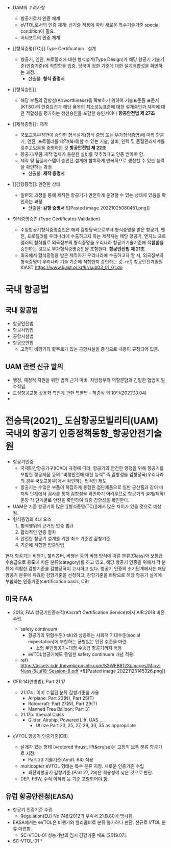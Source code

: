 * UAM의 고려사항
	* 항공기로서 인증 체계
	* eVTOL로서의 인증 체계: 신기술 적용에 따라 새로운 특수기술기준  special condition이 필요. 
	* 버티포트의 인증 체계
 
* [[형식증명(TC)]] Type Certification : 설계
	* 항공기, 엔진, 프로펠러에 대한 형식설계(Type Design)가 해당 항공기 기술기준(인증기준)에 적합함을 입증. 당국이 정한 기준에 대한 설계적합성을 확인하는 과정. 
		* 산출물: **형식 증명서**
* [[형식승인]] 
	* 해당 부품의 감항성(Airworthiness)을 확보하기 위하여 기술표준품 표준서(KTSO)의 인증요건과 해당 품목의 최소성능표준에 대한 설계승인과 제작에 대한 적합성을 평가하는 생산승인을 포함한 승인서이다 **항공안전법 제 27조** 
* [[제작증명]] : 제작
	* 국토교통부장관이 승인한 형식설계(형식 증명 또는 부가형식증명)에 따라 항공기, 엔진, 프로펠러를 제작(복제)할 수 있는 기술, 설비, 인력 및 품질관리체계를 갖추고있음을 증명하는 것 **항공안전법 제 22조**
	* 항공기/부품 제작 업체가 충분한 설비를 갖추었다고 인증 받아야 함. 
	* 제작 및 품질시스템이 승인된 설계에 합치하게 반복적으로 생산할 수 있는 능력을 확인하는 과정
		* 산출물: **제작 증명서**
* [[감항증명]]: 안전한 상태
	* 일련의 과정을 통해 제작된 항공기가 안전하게 운항할 수 있는 상태에 있음을 확인하는 과정
		* 산출물: **감항 증명서**
![[Pasted image 20221025080451.png]]
* 형식증명승인 (Type Certificates Validation)
	* 수입항공기형식증명승인은 해외 감항당국으로부터 형식증명을 받은 항공기, 엔진, 프로펠러를 우리나라에 수출하고자 하는 제작자는 해당 항공기, 엔지느 프로펠러의 형식별로 외국정부의 형식증명을 우리나라 항공기기술기준에 적합함을 승인하는 것으로 부가형식증명승인을 포함한다. **항공안전법 제 21조**
	* 외국에서 형식증명을 받은 제작자가 우리나라에 수출하고자 할 시, 외국정부의 형식증명이 우리나라 기술 기준에 적합한지 승인하는 것. 
ref) 항공안전기술원 KIAST https://www.kiast.or.kr/kr/sub03_01_01.do

# 국내 항공법
## 국내 항공법
* 항공안전법
* 항공사업법
* 공항시설법
* 항공보안법
	* 고정익 비행기와 활주로가 있는 공항시설을 중심으로 내용이 규정되어 있음. 

## UAM 관련 신규 발의
* 행정, 재정적 지원을 위한 법적 근거 미비. 지방정부와 역할분담과 긴밀한 협업이 필수적임. 
* 도심항공교통 상용화 촉진에 관한 특별법 - 허종식 외 10인(2022.10.04)
*  


# 전승목(2021)_ 도심항공모빌리티(UAM) 국내외 항공기 인증정책동향_항공안전기술원
* 항공기인증
	* 국제민간항공기구(ICAO) 규정에 따라, 항공기의 안전한 항행을 위해 항공기를 포함한 항공제품 등의 "비행안전에 대한 능력" 즉 감항성을 감항당국(우리나라의 경우 국토교통부)에서 확인하는 법적인 제도
	* 항공기는 수많은 부품이 복잡하게 통합된 첨단제품으로 일반 공산품과 같이 마지막 단계에서 검사를 통해 감항성을 확인하기 어려우므로 항공기의 설계/제작/운항 각 단계별로 안전을 확인하여 최종 감항성을 확인한다. 
* UAM은 기존 항공기와 많은 [[형식증명(TC)]]에서 많은 차이가 있을 것으로 예상됨. 
* 형식증명의 4대 요소 
	1) 법적행위의 근거인 인증 법규
	2) 합리적인 인증 절차 
	3) 안전한 항공기 설계를 위한 최소 기준인 감항기준
	4) 기준에 적합한 입증방법 

현재 항공기는 비행기, 헬리콥터, 비행선 등의 비행 방식에 따른 분류(Class)와 보통급 수송급으로 용도에 따른 분류(category)를 하고 있고, 해당 항공기 인증을 위해서 각 분류에 적합한 감항기준을 감항당국이 고시하고 있다. 
항공기 인증의 초기단계에서는 해당 항공기 분류에 유효한 감항기준을 선정하고, 감항기준을 바탕으로 해당 항공기 설계에 부합하는 인증기준(certification basis, CB)

## 미국 FAA 
* 2013, FAA 항공기인증조직(Aircraft Certification Service)에서 AIR:2018 비전 수립. 
	* safety continuum 
		* 항공기의 위험수준(risk)와 상응하는 사회적 기대수준(social expectation)에 부합하는 균형있는 안전 수준을 마련. 
			* 소형 무인항공기~대형 수송급 항공기까지 적용
		* eVTOL항공기에도 동일한 safety continuum 개념 적용. 
	* ref) https://assets.cdn.thewebconsole.com/S3WEB8123/images/Marv-Nuss-5Jul18-Session-8.pdf
	*![[Pasted image 20221125145326.png]]

* CFR 14(연방법), Part 21.17 
	* 21.17a : 이미 수립된 분류 감항기준을 사용 
		* Airplane: Part 23(N), Part 25(T)
		* Rotorcraft: Part 27(N), Part 29(T)
		* Manned Free Balloon: Part 31
	* 21.17b: Special Class
		* Glider, Airship, Powered Lift, UAS ... 
			* Utilize Part 23, 25, 27, 29, 33, 35 as appropriate

* eVTOL 항공기 인증기준(CB)
	* 날개가 있는 형태 (vectored thrust, lift&cruise)는 고정익 보통 분류 항공기로 지정. 
		* Part 23 기술기준(Amdt. 64) 적용
	* multicopter eVTOL 형태는 특수 분류 지정. 새로운 인증기즌 수립
		* 회전익항공기 감항기준 (Part 27, 29)은 적용성이 낮은 것으로 판단. 
	* DEP, FBW, 수직 이착륙 등 기준 포함되어야 함. 

## 유럽 항공안전청(EASA)
* 항공기 인증기준 수립 
	* Regulation(EU) No.748/2012의 부속서 21.B.80에 명시됨. 
* EASA에서는 eVTOL은 비행기와 헬리콥터로 분류 불가하다 판단. 신규로 VTOL 분류 마련함. 
	* SC-VTOL-01 성능기반의 임시 감항기준 배포 (2019.07.)
* SC-VTOL-01
	* 
